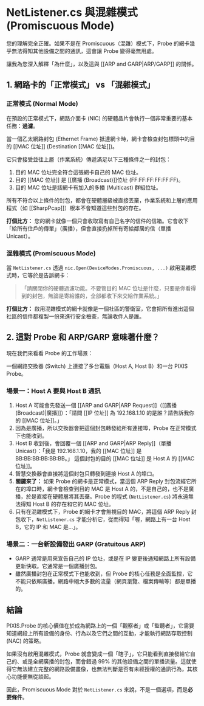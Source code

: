 # NetListener.cs 與混雜模式 (Promiscuous Mode)

您的理解完全正確。如果不是在 Promiscuous（混雜）模式下，Probe 的網卡幾乎無法得知其他設備之間的通訊，這會讓 Probe 變得毫無用處。

讓我為您深入解釋「為什麼」，以及這與 [[ARP and GARP|ARP/GARP]] 的關係。

## 1. 網路卡的「正常模式」 vs 「混雜模式」

### 正常模式 (Normal Mode)

在預設的正常模式下，網路介面卡 (NIC) 的硬體晶片會執行一個非常重要的基本任務：**過濾**。

當一個乙太網路封包 (Ethernet Frame) 抵達網卡時，網卡會檢查封包標頭中的目的 [[MAC 位址]] (Destination [[MAC 位址]])。

它只會接受並往上層（作業系統）傳遞滿足以下三種條件之一的封包：
1.  目的 MAC 位址完全符合這張網卡自己的 MAC 位址。
2.  目的 [[MAC 位址]] 是 [[廣播 (Broadcast)]]位址 (FF:FF:FF:FF:FF:FF)。
3.  目的 MAC 位址是該網卡有加入的多播 (Multicast) 群組位址。

所有不符合以上條件的封包，都會在硬體層級被直接丟棄，作業系統和上層的應用程式（如 [[SharpPcap]]）根本不會知道這些封包的存在。

**打個比方：** 您的網卡就像一個只會收取寫有自己名字的信件的信箱。它會收下「給所有住戶的傳單」（廣播），但會直接扔掉所有寄給鄰居的信（單播 Unicast）。

### 混雜模式 (Promiscuous Mode)

當 `NetListener.cs` 透過 `nic.Open(DeviceModes.Promiscuous, ...)` 啟用混雜模式時，它等於是告訴網卡：

> 「請關閉你的硬體過濾功能。不要管目的 MAC 位址是什麼，只要是你看得到的封包，無論是寄給誰的，全部都收下來交給作業系統。」

**打個比方：**
啟用混雜模式的網卡就像是一個社區的警衛室，它會把所有進出這個社區的信件都複製一份來進行安全檢查，無論收件人是誰。

## 2. 這對 Probe 和 ARP/GARP 意味著什麼？

現在我們來看看 Probe 的工作場景：

一個網路交換器 (Switch) 上連接了多台電腦（Host A, Host B）和一台 PIXIS Probe。

### 場景一：Host A 要與 Host B 通訊

1.  Host A 可能會先發送一個 [[ARP and GARP|ARP Request]]（[[廣播 (Broadcast)|廣播]]）：「請問 [[IP 位址]] 為 192.168.1.10 的是誰？請告訴我你的 [[MAC 位址]]。」
2.  因為是廣播，所以交換器會把這個封包轉發給所有連接埠，Probe 在正常模式下也能收到。
3.  Host B 收到後，會回覆一個 [[ARP and GARP|ARP Reply]]（單播 Unicast）：「我是 192.168.1.10，我的 [[MAC 位址]] 是 BB:BB:BB:BB:BB:BB。」 這個封包的目的 [[MAC 位址]] 是 Host A 的 [[MAC 位址]]。
4.  智慧交換器會直接將這個封包只轉發到連接 Host A 的埠口。
5.  **關鍵來了：** 如果 Probe 的網卡是正常模式，當這個 ARP Reply 封包流經它所在的埠口時，網卡會檢查到目的 MAC 是 Host A 的，不是自己的，也不是廣播，於是直接在硬體層將其丟棄。Probe 的程式 (`NetListener.cs`) 將永遠無法得知 Host B 的存在和它的 MAC 位址。
6.  只有在混雜模式下，Probe 的網卡才會無視目的 MAC，將這個 ARP Reply 封包收下，`NetListener.cs` 才能分析它，從而得知「喔，網路上有一台 Host B，它的 IP 和 MAC 是...」。

### 場景二：一台新設備發出 GARP (Gratuitous ARP)

*   GARP 通常是用來宣告自己的 IP 位址，或是在 IP 變更後通知網路上所有設備更新快取。它通常是一個廣播封包。
*   雖然廣播封包在正常模式下也能收到，但 Probe 的核心任務是全面監控，它不能只依賴廣播。網路中絕大多數的流量（網頁瀏覽、檔案傳輸等）都是單播的。

## 結論

PIXIS.Probe 的核心價值在於成為網路上的一個「觀察者」或「監聽者」，它需要知道網段上所有設備的身份、行為以及它們之間的互動，才能執行網路存取控制 (NAC) 的策略。

如果沒有啟用混雜模式，Probe 就會變成一個「瞎子」，它只能看到直接發給它自己的、或是全網廣播的封包，而會錯過 99% 的其他設備之間的單播流量。這就使得它無法建立完整的網路設備畫像，也無法判斷是否有未經授權的通訊行為，其核心功能便無從談起。

因此，Promiscuous Mode 對於 `NetListener.cs` 來說，不是一個選項，而是**必要條件**。
